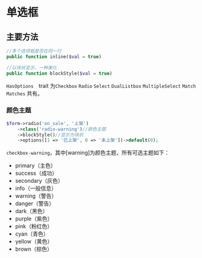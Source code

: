 # 单选框

## 主要方法

```php
//多个选项框是否在同一行
public function inline($val = true)

//以块状显示，一种美化
public function blockStyle($val = true)
```

`HasOptions`　trait 为`Checkbox` `Radio` `Select` `DualListbox` `MultipleSelect` `Match` `Matches` 共有。

### 颜色主题

```php
$form->radio('on_sale', '上架')
    ->class('radio-warning')//颜色主题
    ->blockStyle()//显示为块状
    ->options([1 => '已上架', 0 => '未上架'])->default(0);
```

`checkbox-warning`，其中[warning]为颜色主题，所有可选主题如下：

- primary（主色）
- success（成功）
- secondary（灰色）
- info（一般信息）
- warning（警告）
- danger（警告）
- dark（黑色）
- purple（紫色）
- pink（粉红色）
- cyan（青色）
- yellow（黄色）
- brown（棕色）
